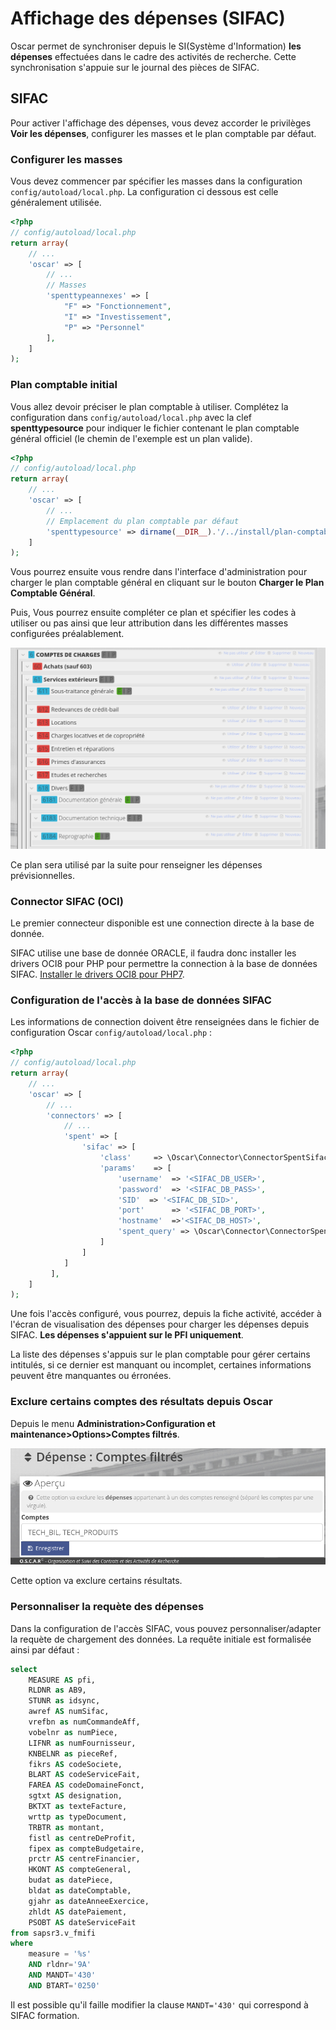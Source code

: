 # Affichage des dépenses (SIFAC)

Oscar permet de synchroniser depuis le SI(Système d'Information) **les dépenses** effectuées dans le cadre des activités de recherche. Cette synchronisation s'appuie sur le journal des pièces de SIFAC.

## SIFAC

Pour activer l'affichage des dépenses, vous devez accorder le privilèges **Voir les dépenses**, configurer les masses et le plan comptable par défaut.


### Configurer les masses

Vous devez commencer par spécifier les masses dans la configuration `config/autoload/local.php`. La configuration ci dessous est celle généralement utilisée.

```php
<?php
// config/autoload/local.php
return array(
    // ...
    'oscar' => [
        // ...
        // Masses
        'spenttypeannexes' => [
            "F" => "Fonctionnement",
            "I" => "Investissement",
            "P" => "Personnel"
        ],
    ]
);
```

### Plan comptable initial

Vous allez devoir préciser le plan comptable à utiliser. Complétez la configuration dans  `config/autoload/local.php` avec la clef **spenttypesource** pour indiquer le fichier contenant le plan comptable général officiel (le chemin de l'exemple est un plan valide).

```php
<?php
// config/autoload/local.php
return array(
    // ...
    'oscar' => [
        // ...
        // Emplacement du plan comptable par défaut
        'spenttypesource' => dirname(__DIR__).'/../install/plan-comptable.csv',
    ]
);
```

Vous pourrez ensuite vous rendre dans l'interface d'administration pour charger le plan comptable général en cliquant sur le bouton **Charger le Plan Comptable Général**.

Puis, Vous pourrez ensuite compléter ce plan et spécifier les codes à utiliser ou pas ainsi que leur attribution dans les différentes masses configurées préalablement. 

![Type de dépense et configuration des masses](./images/config-type-depenses.png)

Ce plan sera utilisé par la suite pour renseigner les dépenses prévisionnelles.


### Connector SIFAC (OCI)

Le premier connecteur disponible est une connection directe à la base de donnée.

SIFAC utilise une base de donnée ORACLE, il faudra donc installer les drivers OCI8 pour PHP pour permettre la connection à la base de données SIFAC. [Installer le drivers OCI8 pour PHP7](./install-oracle-pp.md).

### Configuration de l'accès à la base de données SIFAC

Les informations de connection doivent être renseignées dans le fichier de configuration Oscar `config/autoload/local.php` : 

```php
<?php
// config/autoload/local.php
return array(
    // ...
    'oscar' => [
        // ...
        'connectors' => [
            // ...
            'spent' => [
                'sifac' => [
                    'class'     => \Oscar\Connector\ConnectorSpentSifacOCI::class,
                    'params'    => [
                        'username'  => '<SIFAC_DB_USER>',
                        'password'  => '<SIFAC_DB_PASS>',
                        'SID'  => '<SIFAC_DB_SID>',
                        'port'      => '<SIFAC_DB_PORT>',
                        'hostname'  =>'<SIFAC_DB_HOST>',
                        'spent_query' => \Oscar\Connector\ConnectorSpentSifacOCI::SPENT_QUERY
                    ]
                ]
            ]
         ],
    ]
);
```

Une fois l'accès configuré, vous pourrez, depuis la fiche activité, accéder à l'écran de visualisation des dépenses pour charger les dépenses depuis SIFAC. **Les dépenses s'appuient sur le PFI uniquement**.

La liste des dépenses s'appuis sur le plan comptable pour gérer certains intitulés, si ce dernier est manquant ou incomplet, certaines informations peuvent être manquantes ou érronées.

### Exclure certains comptes des résultats depuis Oscar

Depuis le menu **Administration>Configuration et maintenance>Options>Comptes filtrés**.

![Filtrer certains comptes dans l'affichage des dépense](./images/depenses-filtres-comptes.png)

Cette option va exclure certains résultats.

### Personnaliser la requète des dépenses

Dans la configuration de l'accès SIFAC, vous pouvez personnaliser/adapter la requète de chargement des données. La requête initiale est formalisée ainsi par défaut : 

```sql
select  
    MEASURE AS pfi,  
    RLDNR as AB9, 
    STUNR as idsync,  
    awref AS numSifac, 
    vrefbn as numCommandeAff, 
    vobelnr as numPiece, 
    LIFNR as numFournisseur, 
    KNBELNR as pieceRef, 
    fikrs AS codeSociete, 
    BLART AS codeServiceFait, 
    FAREA AS codeDomaineFonct, 
    sgtxt AS designation, 
    BKTXT as texteFacture, 
    wrttp as typeDocument, 
    TRBTR as montant, 
    fistl as centreDeProfit, 
    fipex as compteBudgetaire, 
    prctr AS centreFinancier, 
    HKONT AS compteGeneral, 
    budat as datePiece, 
    bldat as dateComptable, 
    gjahr as dateAnneeExercice, 
    zhldt AS datePaiement,  
    PSOBT AS dateServiceFait 
from sapsr3.v_fmifi 
where 
    measure = '%s' 
    AND rldnr='9A' 
    AND MANDT='430' 
    AND BTART='0250'
```

Il est possible qu'il faille modifier la clause `MANDT='430'` qui correspond à SIFAC formation.